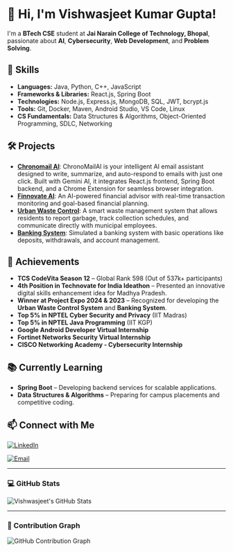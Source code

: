 # 👋 Hi, I'm Vishwasjeet Kumar Gupta!

I'm a **BTech CSE** student at **Jai Narain College of Technology, Bhopal**, passionate about **AI**, **Cybersecurity**, **Web Development**, and **Problem Solving**.

## 🔧 Skills
- **Languages:** Java, Python, C++, JavaScript
- **Frameworks & Libraries:** React.js, Spring Boot
- **Technologies:** Node.js, Express.js, MongoDB, SQL, JWT, bcrypt.js
- **Tools:** Git, Docker, Maven, Android Studio, VS Code, Linux
- **CS Fundamentals:** Data Structures & Algorithms, Object-Oriented Programming, SDLC, Networking

## 🛠 Projects
- **[Chronomail AI](https://github.com/vishwas7782/ChronoMailAI)**: ChronoMailAI is your intelligent AI email assistant designed to write, summarize, and auto-respond to emails with just one click. Built with Gemini AI, it integrates React.js frontend, Spring Boot backend, and a Chrome Extension for seamless browser integration.
- **[Finnovate AI](https://github.com/vishwas7782/finnovate-ai)**: An AI-powered financial advisor with real-time transaction monitoring and goal-based financial planning.
- **[Urban Waste Control](https://github.com/vishwas7782/urban-waste-control)**: A smart waste management system that allows residents to report garbage, track collection schedules, and communicate directly with municipal employees.
- **[Banking System](https://github.com/vishwas7782/Banking_System)**: Simulated a banking system with basic operations like deposits, withdrawals, and account management.

## 🚀 Achievements
- **TCS CodeVita Season 12** – Global Rank 598 (Out of 537k+ participants)  
- **4th Position in Technovate for India Ideathon** – Presented an innovative digital skills enhancement idea for Madhya Pradesh.
- **Winner at Project Expo 2024 & 2023** – Recognized for developing the **Urban Waste Control System** and **Banking System**.
- **Top 5% in NPTEL Cyber Security and Privacy** (IIT Madras)  
- **Top 5% in NPTEL Java Programming** (IIT KGP)  
- **Google Android Developer Virtual Internship**  
- **Fortinet Networks Security Virtual Internship**  
- **CISCO Networking Academy - Cybersecurity Internship**

## 📚 Currently Learning
- **Spring Boot** – Developing backend services for scalable applications.
- **Data Structures & Algorithms** – Preparing for campus placements and competitive coding.

## 📫 Connect with Me
[![LinkedIn](https://img.shields.io/badge/LinkedIn-Connect-blue?style=for-the-badge&logo=linkedin)](https://www.linkedin.com/in/vishwasjeet-kumar-gupta-62814018a/)  

[![Email](https://img.shields.io/badge/Email-vishwas7782@gmail.com-red?style=for-the-badge&logo=gmail)](mailto:vishwas7782@gmail.com)

---

### 💻 GitHub Stats
![Vishwasjeet's GitHub Stats](https://github-readme-stats.vercel.app/api?username=vishwas7782&show_icons=true&hide_title=true)

---

### 🌱 Contribution Graph
![GitHub Contribution Graph](http://github-profile-summary-cards.vercel.app/api/cards/profile-details?username=vishwas7782&theme=blue_green)


